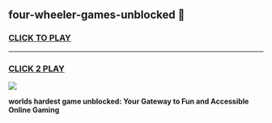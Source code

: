 
## four-wheeler-games-unblocked 👋
<h3>
<a href="https://premium.freeplayer.one?title=four-wheeler-games-unblocked&ref=14F">CLICK TO PLAY</a></h3>
<hr>

<h3>
<a href="https://premium.freeplayer.one?title=four-wheeler-games-unblocked&ref=14F">CLICK 2 PLAY</a>
  
</h3>

<a href="https://premium.freeplayer.one?title=four-wheeler-games-unblocked&ref=12F/"><img src="https://clearcache.store/games.png"></a>


**worlds hardest game unblocked: Your Gateway to Fun and Accessible Online Gaming**
